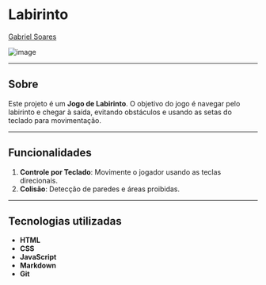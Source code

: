 # Labirinto

[Gabriel Soares](https://www.linkedin.com/in/gabriel-soares-3098782b0/)

![image](https://github.com/user-attachments/assets/106c2c76-1d41-46ed-8f63-beb93bd5530b)

---

## Sobre
Este projeto é um **Jogo de Labirinto**. O objetivo do jogo é navegar pelo labirinto e chegar à saída, evitando obstáculos e usando as setas do teclado para movimentação.

---

## Funcionalidades
1. **Controle por Teclado**: Movimente o jogador usando as teclas direcionais.
2. **Colisão**: Detecção de paredes e áreas proibidas.

---

## Tecnologias utilizadas
- **HTML**
- **CSS**
- **JavaScript**
- **Markdown**
- **Git**
